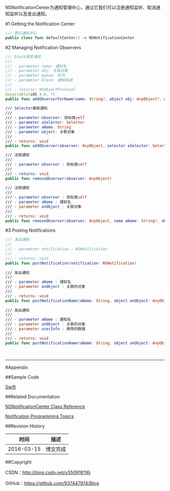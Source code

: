 NSNotificationCenter为通知管理中心，通过它我们可以注册通知监听、取消通知监听以及发出通知。

#1 Getting the Notification Center

```swift
/// 默认通知中心
public class func defaultCenter() -> NSNotificationCenter
```

#2 Managing Notification Observers

```swift
/// block接受通知
///
/// - parameter name: 通知名
/// - parameter obj: 关联对象
/// - parameter queue: 队列
/// - parameter block: 通知回调
///
/// - returns: NSObjectProtocol
@available(iOS 4.0, *)
public func addObserverForName(name: String?, object obj: AnyObject?, queue: NSOperationQueue?, usingBlock block: (NSNotification) -> Void) -> NSObjectProtocol
    
/// Selector接收通知
///
/// - parameter observer: 目标类self
/// - parameter aSelector: Selector
/// - parameter aName: String
/// - parameter object: 关联对象
///
/// - returns: void
public func addObserver(observer: AnyObject, selector aSelector: Selector, name aName: String?, object anObject: AnyObject?)

/// 注销通知
///
/// - parameter observer : 目标类self
///
/// - returns: void
public func removeObserver(observer: AnyObject)
    
/// 注销通知
///
/// - parameter observer : 目标类self
/// - parameter aName : 通知名
/// - parameter anObject : 关联对象
///
/// - returns: void
public func removeObserver(observer: AnyObject, name aName: String?, object anObject: AnyObject?)
```

#3 Posting Notifications

```swift
/// 发出通知
///
/// - parameter notification : NSNotification
///
/// - returns: void
public func postNotification(notification: NSNotification)
    
/// 发出通知
///
/// - parameter aName : 通知名
/// - parameter anObject : 关联的对象
///
/// - returns: void
public func postNotificationName(aName: String, object anObject: AnyObject?)
    
/// 发出通知
///
/// - parameter aName : 通知名
/// - parameter anObject : 关联的对象
/// - parameter userInfo : 携带的数据
///
/// - returns: void
public func postNotificationName(aName: String, object anObject: AnyObject?, userInfo aUserInfo: [NSObject : AnyObject]?)
```

&#160;

----------

#Appendix

##Sample Code

[Swift](https://github.com/937447974/Swift)

##Related Documentation

[NSNotificationCenter Class Reference](https://developer.apple.com/library/ios/documentation/Cocoa/Reference/Foundation/Classes/NSNotificationCenter_Class/index.html)

[Notification Programming Topics](https://developer.apple.com/library/ios/documentation/Cocoa/Conceptual/Notifications/Introduction/introNotifications.html)

##Revision History

| 时间 | 描述 |
| ---- | ---- |
| 2016-03-15 | 博文完成 |

##Copyright

CSDN：http://blog.csdn.net/y550918116j

GitHub：https://github.com/937447974/Blog